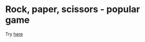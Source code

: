 # Rock, paper, scissors - popular game

Try [here](https://maximkatut.github.io/Rock-paper-scissors/)
